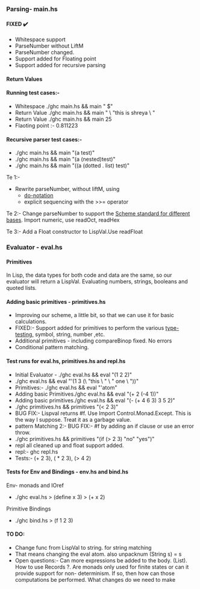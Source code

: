 ### Parsing- main.hs

#### FIXED :heavy_check_mark:
- Whitespace support
- ParseNumber without LiftM
- ParseNumber changed.
- Support added for Floating point
- Support added for recursive parsing

#### Return Values

#### Running test cases:-


- Whitespace ./ghc main.hs && main " $"
- Return Value ./ghc main.hs && main " \ "this is shreya \ "
- Return Value ./ghc main.hs && main 25
- Flaoting point :- 0.811223

#### Recursive parser test cases:-

- ./ghc main.hs && main "(a test)"
- ./ghc main.hs && main "(a (nested)test)"
- ./ghc main.hs && main "((a (dotted . list) test)"

Te 1:- 
- Rewrite parseNumber, without liftM, using
  - [do-notation](http://www.haskell.org/haskellwiki/all_about_monads#Do_notation)
  - explicit sequencing with the >>= operator 

Te 2:- Change parseNumber to support the [Scheme standard for different bases](http://www.schemers.org/Documents/Standards/R5RS/HTML/r5rs-Z-H-9.html#%_sec_6.2.4). Import numeric, use readOct, readHex

Te 3:- Add a Float constructor to LispVal.Use readFloat


### Evaluator - eval.hs

#### Primitives

In Lisp, the data types for both code and data are the same, so our evaluator will return a LispVal. Evaluating numbers, strings, booleans and quoted lists.

#### Adding basic primitives - primitives.hs

- Improving our scheme, a little bit, so that we can use it for basic calculations.
- FIXED:- Support added for primitives to perform the various [type-testing](http://www.schemers.org/Documents/Standards/R5RS/HTML/r5rs-Z-H-9.html#%_sec_6.3), symbol, string, number ,etc.
- Additional primitives - including compareBinop fixed. No errors
- Conditional pattern matching.

#### Test runs for eval.hs, primitives.hs and repl.hs

- Initial Evaluator - ./ghc eval.hs && eval "(1 2 2)"
- ./ghc eval.hs && eval "'(1 3 (\ "this \ "  \ " one \ "))"
- Primitives:- ./ghc eval.hs && eval "'atom"
- Adding basic Primitives./ghc eval.hs && eval "(+ 2 (-4 1))"
- Adding basic primitives./ghc eval.hs && eval "(- (+ 4 6 3) 3 5 2)"
- ./ghc primitives.hs && primitives "(< 2 3)"
- BUG FIX:- Lispval returns #f. Use Import Control.Monad.Except. This is the way I suppose. Treat it as a garbage value.
- pattern Matching 2:- BUG FIX:- #f by adding an if clause or use an error throw.
- ./ghc primitives.hs && primitives "(if (> 2 3) \"no\" \"yes\")"
- repl all cleaned up and float support added.
- repl:- ghc repl.hs
- Tests:- (+ 2 3), ( * 2 3), (> 4 2)


#### Tests for Env and Bindings - env.hs and bind.hs

Env- monads and IOref
- ./ghc eval.hs > (define x 3) > (+ x 2)

Primitive Bindings
- ./ghc bind.hs > (f 1 2 3)


#### TO DO:

- Change func from LispVal to string. for string matching
- That means changing the eval atom. also unpacknum (String s) = s
- Open questions:- Can more expressions be added to the body. (List). How to use Records ?. Are monads only used for finite states or can it provide support for non- determinism. If so, then how can those computations be performed. What changes do we need to make
